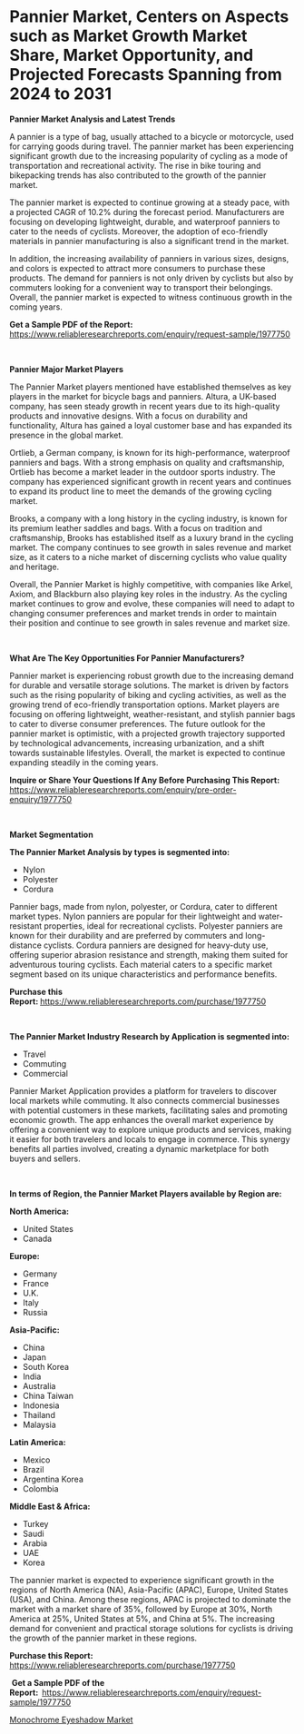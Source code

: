 <p><h1>Pannier Market, Centers on Aspects such as Market Growth Market Share, Market Opportunity, and Projected Forecasts Spanning from 2024 to 2031</h1></p><p><strong>Pannier Market Analysis and Latest Trends</strong></p>
<p><p>A pannier is a type of bag, usually attached to a bicycle or motorcycle, used for carrying goods during travel. The pannier market has been experiencing significant growth due to the increasing popularity of cycling as a mode of transportation and recreational activity. The rise in bike touring and bikepacking trends has also contributed to the growth of the pannier market.</p><p>The pannier market is expected to continue growing at a steady pace, with a projected CAGR of 10.2% during the forecast period. Manufacturers are focusing on developing lightweight, durable, and waterproof panniers to cater to the needs of cyclists. Moreover, the adoption of eco-friendly materials in pannier manufacturing is also a significant trend in the market.</p><p>In addition, the increasing availability of panniers in various sizes, designs, and colors is expected to attract more consumers to purchase these products. The demand for panniers is not only driven by cyclists but also by commuters looking for a convenient way to transport their belongings. Overall, the pannier market is expected to witness continuous growth in the coming years.</p></p>
<p><strong>Get a Sample PDF of the Report:&nbsp;</strong> <a href="https://www.reliableresearchreports.com/enquiry/request-sample/1977750">https://www.reliableresearchreports.com/enquiry/request-sample/1977750</a></p>
<p>&nbsp;</p>
<p><strong>Pannier Major Market Players</strong></p>
<p><p>The Pannier Market players mentioned have established themselves as key players in the market for bicycle bags and panniers. Altura, a UK-based company, has seen steady growth in recent years due to its high-quality products and innovative designs. With a focus on durability and functionality, Altura has gained a loyal customer base and has expanded its presence in the global market.</p><p>Ortlieb, a German company, is known for its high-performance, waterproof panniers and bags. With a strong emphasis on quality and craftsmanship, Ortlieb has become a market leader in the outdoor sports industry. The company has experienced significant growth in recent years and continues to expand its product line to meet the demands of the growing cycling market.</p><p>Brooks, a company with a long history in the cycling industry, is known for its premium leather saddles and bags. With a focus on tradition and craftsmanship, Brooks has established itself as a luxury brand in the cycling market. The company continues to see growth in sales revenue and market size, as it caters to a niche market of discerning cyclists who value quality and heritage.</p><p>Overall, the Pannier Market is highly competitive, with companies like Arkel, Axiom, and Blackburn also playing key roles in the industry. As the cycling market continues to grow and evolve, these companies will need to adapt to changing consumer preferences and market trends in order to maintain their position and continue to see growth in sales revenue and market size.</p></p>
<p>&nbsp;</p>
<p><strong>What Are The Key Opportunities For Pannier Manufacturers?</strong></p>
<p><p>Pannier market is experiencing robust growth due to the increasing demand for durable and versatile storage solutions. The market is driven by factors such as the rising popularity of biking and cycling activities, as well as the growing trend of eco-friendly transportation options. Market players are focusing on offering lightweight, weather-resistant, and stylish pannier bags to cater to diverse consumer preferences. The future outlook for the pannier market is optimistic, with a projected growth trajectory supported by technological advancements, increasing urbanization, and a shift towards sustainable lifestyles. Overall, the market is expected to continue expanding steadily in the coming years.</p></p>
<p><strong>Inquire or Share Your Questions If Any Before Purchasing This Report:</strong> <a href="https://www.reliableresearchreports.com/enquiry/pre-order-enquiry/1977750">https://www.reliableresearchreports.com/enquiry/pre-order-enquiry/1977750</a></p>
<p>&nbsp;</p>
<p><strong>Market Segmentation</strong></p>
<p><strong>The Pannier Market Analysis by types is segmented into:</strong></p>
<p><ul><li>Nylon</li><li>Polyester</li><li>Cordura</li></ul></p>
<p><p>Pannier bags, made from nylon, polyester, or Cordura, cater to different market types. Nylon panniers are popular for their lightweight and water-resistant properties, ideal for recreational cyclists. Polyester panniers are known for their durability and are preferred by commuters and long-distance cyclists. Cordura panniers are designed for heavy-duty use, offering superior abrasion resistance and strength, making them suited for adventurous touring cyclists. Each material caters to a specific market segment based on its unique characteristics and performance benefits.</p></p>
<p><strong>Purchase this Report:&nbsp;</strong><a href="https://www.reliableresearchreports.com/purchase/1977750">https://www.reliableresearchreports.com/purchase/1977750</a></p>
<p>&nbsp;</p>
<p><strong>The Pannier Market Industry Research by Application is segmented into:</strong></p>
<p><ul><li>Travel</li><li>Commuting</li><li>Commercial</li></ul></p>
<p><p>Pannier Market Application provides a platform for travelers to discover local markets while commuting. It also connects commercial businesses with potential customers in these markets, facilitating sales and promoting economic growth. The app enhances the overall market experience by offering a convenient way to explore unique products and services, making it easier for both travelers and locals to engage in commerce. This synergy benefits all parties involved, creating a dynamic marketplace for both buyers and sellers.</p></p>
<p>&nbsp;</p>
<p><strong>In terms of Region, the Pannier Market Players available by Region are:</strong></p>
<p>
    <p> <strong> North America: </strong>
        <ul>
            <li>United States</li>
            <li>Canada</li>
        </ul>
        </p> 
    <p> <strong> Europe: </strong>
        <ul>
            <li>Germany</li>
            <li>France</li>
            <li>U.K.</li>
            <li>Italy</li>
            <li>Russia</li>
        </ul>
        </p> 
    <p> <strong> Asia-Pacific: </strong>
        <ul>
            <li>China</li>
            <li>Japan</li>
            <li>South Korea</li>
            <li>India</li>
            <li>Australia</li>
            <li>China Taiwan</li>
            <li>Indonesia</li>
            <li>Thailand</li>
            <li>Malaysia</li>
        </ul>
        </p> 
    <p> <strong> Latin America: </strong>
        <ul>
            <li>Mexico</li>
            <li>Brazil</li>
            <li>Argentina Korea</li>
            <li>Colombia</li>
        </ul>
        </p> 
    <p> <strong> Middle East & Africa: </strong>
        <ul>
            <li>Turkey</li>
            <li>Saudi</li>
            <li>Arabia</li>
            <li>UAE</li>
            <li>Korea</li>
        </ul>
    </p>
    </p>
<p><p>The pannier market is expected to experience significant growth in the regions of North America (NA), Asia-Pacific (APAC), Europe, United States (USA), and China. Among these regions, APAC is projected to dominate the market with a market share of 35%, followed by Europe at 30%, North America at 25%, United States at 5%, and China at 5%. The increasing demand for convenient and practical storage solutions for cyclists is driving the growth of the pannier market in these regions.</p></p>
<p><strong>Purchase this Report: </strong><a href="https://www.reliableresearchreports.com/purchase/1977750">https://www.reliableresearchreports.com/purchase/1977750</a></p>
<p>&nbsp;<strong>Get a Sample PDF of the Report:&nbsp;&nbsp;</strong><a href="https://www.reliableresearchreports.com/enquiry/request-sample/1977750">https://www.reliableresearchreports.com/enquiry/request-sample/1977750</a></p>
<p><strong></strong></p>
<p><p><a href="https://github.com/gdfhhhj/Market-Research-Report-List-3/blob/main/monochrome-eyeshadow-market.md">Monochrome Eyeshadow Market</a></p></p>